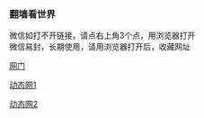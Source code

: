<head>
<meta name="viewport" content="width=device-width, initial-scale=1.0"/>
</head>
<body>
<div class="container">
	<div id="header" class="row">
		<div class="sevencol">
<h3>翻墙看世界</h3>
		<a class="style1">微信如打不开链接，请点右上角3个点，用浏览器打开</a>
		</div>
<a class="style1">微信易封，长期使用，请用浏览器打开后，收藏网址</a>
		</div>
		<p>
<a href="https://github.com/ogate/ogate/blob/master/README.md" target="_blank">网门</a>
</div></p>
<a href="https://github.com/hao369/a/wiki/jyg" target="_blank">动态网1</a> 　
</div></p>
<a href="https://github.com/zhen99425/free/blob/master/README.md" target="_blank">动态网2</a></p>


